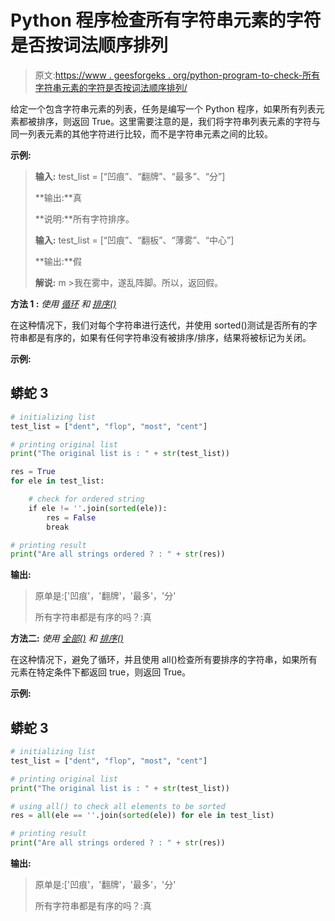 # Python 程序检查所有字符串元素的字符是否按词法顺序排列

> 原文:[https://www . geesforgeks . org/python-program-to-check-所有字符串元素的字符是否按词法顺序排列/](https://www.geeksforgeeks.org/python-program-to-check-whether-characters-of-all-string-elements-are-in-lexical-order-or-not/)

给定一个包含字符串元素的列表，任务是编写一个 Python 程序，如果所有列表元素都被排序，则返回 True。这里需要注意的是，我们将字符串列表元素的字符与同一列表元素的其他字符进行比较，而不是字符串元素之间的比较。

**示例:**

> **输入:** test_list = [“凹痕”、“翻牌”、“最多”、“分”]
> 
> **输出:**真
> 
> **说明:**所有字符排序。
> 
> **输入:** test_list = [“凹痕”、“翻板”、“薄雾”、“中心”]
> 
> **输出:**假
> 
> **解说:** m >我在雾中，遂乱阵脚。所以，返回假。

**方法 1 :** *使用* [*循环*](https://www.geeksforgeeks.org/python-for-loops/) *和* [*排序()*](https://www.geeksforgeeks.org/sorted-function-python/)

在这种情况下，我们对每个字符串进行迭代，并使用 sorted()测试是否所有的字符串都是有序的，如果有任何字符串没有被排序/排序，结果将被标记为关闭。

**示例:**

## 蟒蛇 3

```py
# initializing list
test_list = ["dent", "flop", "most", "cent"]

# printing original list
print("The original list is : " + str(test_list))

res = True
for ele in test_list:

    # check for ordered string
    if ele != ''.join(sorted(ele)):
        res = False
        break

# printing result
print("Are all strings ordered ? : " + str(res))
```

**输出:**

> 原单是:['凹痕'，'翻牌'，'最多'，'分'
> 
> 所有字符串都是有序的吗？:真

**方法二:** *使用* [*全部()*](https://www.geeksforgeeks.org/any-all-in-python/) *和* [*排序()*](https://www.geeksforgeeks.org/sorted-function-python/)

在这种情况下，避免了循环，并且使用 all()检查所有要排序的字符串，如果所有元素在特定条件下都返回 true，则返回 True。

**示例:**

## 蟒蛇 3

```py
# initializing list
test_list = ["dent", "flop", "most", "cent"]

# printing original list
print("The original list is : " + str(test_list))

# using all() to check all elements to be sorted
res = all(ele == ''.join(sorted(ele)) for ele in test_list)

# printing result
print("Are all strings ordered ? : " + str(res))
```

**输出:**

> 原单是:['凹痕'，'翻牌'，'最多'，'分'
> 
> 所有字符串都是有序的吗？:真